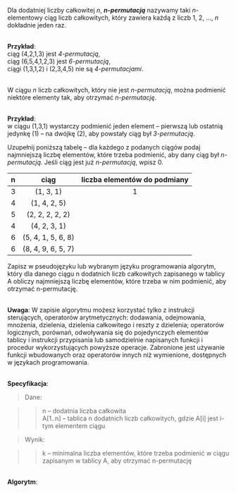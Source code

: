 <TestProvider title="n-permutacja">

Dla dodatniej liczby całkowitej _n_, **_n-permutacją_** nazywamy taki _n_-elementowy ciąg liczb całkowitych, który zawiera każdą z liczb 1, 2, …, _n_ dokładnie jeden raz.

\
**Przykład**:  
ciąg (4,2,1,3) jest _4-permutacją_,  
ciąg (6,5,4,1,2,3) jest _6-permutacją_,  
ciągi (1,3,1,2) i (2,3,4,5) nie są _4-permutacjami_.

\
W ciągu _n_ liczb całkowitych, który nie jest _n-permutacją_, można podmienić niektóre elementy tak, aby otrzymać _n-permutację_.

\
**Przykład**:  
w ciągu (1,3,1) wystarczy podmienić jeden element – pierwszą lub ostatnią jedynkę (1) – na dwójkę (2), aby powstały ciąg był _3-permutacją_.

</TestProvider>
<TestProvider pkt=2>

Uzupełnij poniższą tabelę – dla każdego z podanych ciągów podaj najmniejszą liczbę elementów, które trzeba podmienić, aby dany ciąg był _n-permutacją_. Jeśli ciąg jest już _n-permutacją_, wpisz 0.

| n   |        ciąg        | liczba elementów do podmiany |
| :-- | :----------------: | :--------------------------: |
| 3   |     (1, 3, 1)      |              1               |
| 4   |    (1, 4, 2, 5)    |    <TestInput answer=1 />    |
| 5   |  (2, 2, 2, 2, 2)   |    <TestInput answer=4 />    |
| 4   |    (4, 2, 3, 1)    |    <TestInput answer=0 />    |
| 6   | (5, 4, 1, 5, 6, 8) |    <TestInput answer=2 />    |
| 6   | (8, 4, 9, 6, 5, 7) |    <TestInput answer=3 />    |

  <AnswerBtn />
</TestProvider>

<TestProvider pkt=4>

Zapisz w pseudojęzyku lub wybranym języku programowania algorytm, który dla danego ciągu n dodatnich liczb całkowitych zapisanego w tablicy A obliczy najmniejszą liczbę elementów, które trzeba w nim podmienić, aby otrzymać n-permutację.

\
**Uwaga**: W zapisie algorytmu możesz korzystać tylko z instrukcji sterujących, operatorów arytmetycznych: dodawania, odejmowania, mnożenia, dzielenia, dzielenia całkowitego i reszty z dzielenia; operatorów logicznych, porównań, odwoływania się do pojedynczych elementów tablicy i instrukcji przypisania lub samodzielnie napisanych funkcji i procedur wykorzystujących powyższe operacje. Zabronione jest używanie funkcji wbudowanych oraz operatorów innych niż wymienione, dostępnych w językach programowania.

\
**Specyfikacja**:

> Dane:

> > n – dodatnia liczba całkowita  
> > A[1..n] – tablica n dodatnich liczb całkowitych, gdzie A[i] jest i-tym elementem ciągu

> Wynik:

> > k – minimalna liczba elementów, które trzeba podmienić w ciągu zapisanym w tablicy A, aby otrzymać n-permutację

\
**Algorytm**:

  <TestPython/>

  <AnswerBtn />
</TestProvider>
